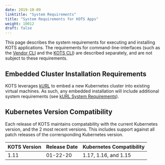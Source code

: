 ```yaml
---
date: 2019-10-09
linktitle: "System Requirements"
title: "System Requirements for KOTS Apps"
weight: 10012
draft: false
---
```


This page describes the system requirements for executing and installing KOTS applications. The requirements for command-line-interfaces (such as the [Vendor CLI](/vendor/cli/getting-started) and the [KOTS CLI](/kots-cli/getting-started)) are described separately, and are not subject to these requirements. 

## Embedded Cluster Installation Requirements

KOTS leverages [kURL](https://kurl.sh/) to embed a new Kubernetes cluster into existing virtual machines. As such, any embedded installation will include additional system requirements (see [kURL System Requirements](https://kurl.sh/docs/install-with-kurl/system-requirements)). 


## Kubernetes Version Compatibility

Each release of KOTS maintains compatability with the current Kubernetes version, and the 2 most recent versions. This includes support against all patch releases of the corrersponding Kubernetes version. 

| KOTS Version                 | Release Date | Kubernetes Compatibility |
|:----------------------|------|-------------|
| 1.11 | 01-22-20 | 1.17, 1.16, and 1.15 | 
